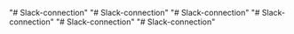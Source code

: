 "# Slack-connection" 
"# Slack-connection" 
"# Slack-connection" 
"# Slack-connection" 
"# Slack-connection" 
"# Slack-connection" 

